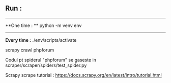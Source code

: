 
## Run : 


---

**One time : **
python -m venv env

---

**Every time :** 
./env/scripts/activate


scrapy crawl phpforum


Codul pt spiderul "phpforum" se gaseste in scraper/scraper/spiders/test_spider.py


Scrapy scrape tutorial : 
https://docs.scrapy.org/en/latest/intro/tutorial.html
